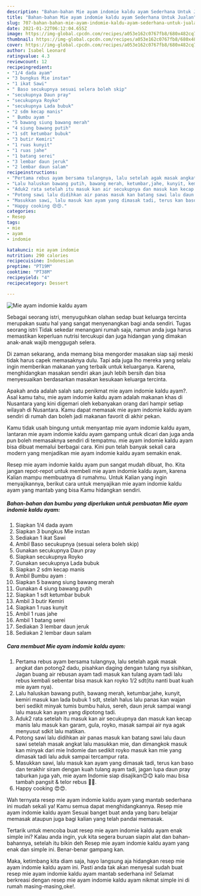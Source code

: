 ```yaml
---
description: "Bahan-bahan Mie ayam indomie kaldu ayam Sederhana Untuk Jualan"
title: "Bahan-bahan Mie ayam indomie kaldu ayam Sederhana Untuk Jualan"
slug: 707-bahan-bahan-mie-ayam-indomie-kaldu-ayam-sederhana-untuk-jualan
date: 2021-01-22T06:12:04.655Z
image: https://img-global.cpcdn.com/recipes/a053e162c0767fb8/680x482cq70/mie-ayam-indomie-kaldu-ayam-foto-resep-utama.jpg
thumbnail: https://img-global.cpcdn.com/recipes/a053e162c0767fb8/680x482cq70/mie-ayam-indomie-kaldu-ayam-foto-resep-utama.jpg
cover: https://img-global.cpcdn.com/recipes/a053e162c0767fb8/680x482cq70/mie-ayam-indomie-kaldu-ayam-foto-resep-utama.jpg
author: Isabel Leonard
ratingvalue: 4.3
reviewcount: 12
recipeingredient:
- "1/4 dada ayam"
- "3 bungkus Mie instan"
- "1 ikat Sawi"
- " Baso secukupnya sesuai selera boleh skip"
- "secukupnya Daun pray"
- "secukupnya Royko"
- "secukupnya Lada bubuk"
- "2 sdm kecap manis"
- " Bumbu ayam "
- "5 bawang siung bawang merah"
- "4 siung bawang putih"
- "1 sdt ketumbar bubuk"
- "3 butir Kemiri"
- "1 ruas kunyit"
- "1 ruas jahe"
- "1 batang serei"
- "3 lembar daun jeruk"
- "2 lembar daun salam"
recipeinstructions:
- "Pertama rebus ayam bersama tulangnya, lalu setelah agak masak angkat dan potong2 dadu, pisahkan daging dengan tulang nya sisihkan, Jagan buang air rebusan ayam tadi masuk kan tulang ayam tadi lalu rebus kembali sebentar bisa masuk kan royko 1/2 sdt(itu nanti buat kuah mie ayam nya)."
- "Lalu haluskan bawang putih, bawang merah, ketumbar,jahe, kunyit, kemiri masuk kan lada bubuk 1 sdt, stelah halus lalu panas kan wajan beri sedikit minyak tumis bumbu halus, sereh, daun jeruk sampai wangi lalu masuk kan ayam yang dipotong tadi."
- "Aduk2 rata setelah itu masuk kan air secukupnya dan masuk kan kecap manis lalu masuk kan garam, gula, royko, masak sampai air nya agak menyusut sdkit lalu matikan."
- "Potong sawi lalu didihkan air panas masuk kan batang sawi lalu daun sawi setelah masak angkat lalu masukkan mie, dan dimangkok masuk kan minyak dari mie Indomie dan sedikit royko masuk kan mie yang dimasak tadi lalu aduk sampai tercampur rata."
- "Masukkan sawi, lalu masuk kan ayam yang dimasak tadi, terus kan baso dan terakhir siram dengan kuah tulang ayam tadi, jagan lupa daun pray taburkan juga yah, mie ayam Indomie siap disajikan😊😊 kalo mau bisa tambah pangsit &amp; telor rebus 🤣🤣."
- "Happy cooking 😍😍."
categories:
- Resep
tags:
- mie
- ayam
- indomie

katakunci: mie ayam indomie 
nutrition: 290 calories
recipecuisine: Indonesian
preptime: "PT19M"
cooktime: "PT38M"
recipeyield: "4"
recipecategory: Dessert

---
```



![Mie ayam indomie kaldu ayam](https://img-global.cpcdn.com/recipes/a053e162c0767fb8/680x482cq70/mie-ayam-indomie-kaldu-ayam-foto-resep-utama.jpg)

Sebagai seorang istri, menyuguhkan olahan sedap buat keluarga tercinta merupakan suatu hal yang sangat menyenangkan bagi anda sendiri. Tugas seorang istri Tidak sekedar menangani rumah saja, namun anda juga harus memastikan keperluan nutrisi tercukupi dan juga hidangan yang dimakan anak-anak wajib menggugah selera.

Di zaman  sekarang, anda memang bisa mengorder masakan siap saji meski tidak harus capek memasaknya dulu. Tapi ada juga lho mereka yang selalu ingin memberikan makanan yang terbaik untuk keluarganya. Karena, menghidangkan masakan sendiri akan jauh lebih bersih dan bisa menyesuaikan berdasarkan masakan kesukaan keluarga tercinta. 



Apakah anda adalah salah satu penikmat mie ayam indomie kaldu ayam?. Asal kamu tahu, mie ayam indomie kaldu ayam adalah makanan khas di Nusantara yang kini digemari oleh kebanyakan orang dari hampir setiap wilayah di Nusantara. Kamu dapat memasak mie ayam indomie kaldu ayam sendiri di rumah dan boleh jadi makanan favorit di akhir pekan.

Kamu tidak usah bingung untuk menyantap mie ayam indomie kaldu ayam, lantaran mie ayam indomie kaldu ayam gampang untuk dicari dan juga anda pun boleh memasaknya sendiri di tempatmu. mie ayam indomie kaldu ayam bisa dibuat memalui berbagai cara. Kini pun telah banyak sekali cara modern yang menjadikan mie ayam indomie kaldu ayam semakin enak.

Resep mie ayam indomie kaldu ayam pun sangat mudah dibuat, lho. Kita jangan repot-repot untuk membeli mie ayam indomie kaldu ayam, karena Kalian mampu membuatnya di rumahmu. Untuk Kalian yang ingin menyajikannya, berikut cara untuk menyajikan mie ayam indomie kaldu ayam yang mantab yang bisa Kamu hidangkan sendiri.

<!--inarticleads1-->

##### Bahan-bahan dan bumbu yang diperlukan untuk pembuatan Mie ayam indomie kaldu ayam:

1. Siapkan 1/4 dada ayam
1. Siapkan 3 bungkus Mie instan
1. Sediakan 1 ikat Sawi
1. Ambil  Baso secukupnya (sesuai selera boleh skip)
1. Gunakan secukupnya Daun pray
1. Siapkan secukupnya Royko
1. Gunakan secukupnya Lada bubuk
1. Siapkan 2 sdm kecap manis
1. Ambil  Bumbu ayam :
1. Siapkan 5 bawang siung bawang merah
1. Gunakan 4 siung bawang putih
1. Siapkan 1 sdt ketumbar bubuk
1. Ambil 3 butir Kemiri
1. Siapkan 1 ruas kunyit
1. Ambil 1 ruas jahe
1. Ambil 1 batang serei
1. Sediakan 3 lembar daun jeruk
1. Sediakan 2 lembar daun salam




<!--inarticleads2-->

##### Cara membuat Mie ayam indomie kaldu ayam:

1. Pertama rebus ayam bersama tulangnya, lalu setelah agak masak angkat dan potong2 dadu, pisahkan daging dengan tulang nya sisihkan, Jagan buang air rebusan ayam tadi masuk kan tulang ayam tadi lalu rebus kembali sebentar bisa masuk kan royko 1/2 sdt(itu nanti buat kuah mie ayam nya).
1. Lalu haluskan bawang putih, bawang merah, ketumbar,jahe, kunyit, kemiri masuk kan lada bubuk 1 sdt, stelah halus lalu panas kan wajan beri sedikit minyak tumis bumbu halus, sereh, daun jeruk sampai wangi lalu masuk kan ayam yang dipotong tadi.
1. Aduk2 rata setelah itu masuk kan air secukupnya dan masuk kan kecap manis lalu masuk kan garam, gula, royko, masak sampai air nya agak menyusut sdkit lalu matikan.
1. Potong sawi lalu didihkan air panas masuk kan batang sawi lalu daun sawi setelah masak angkat lalu masukkan mie, dan dimangkok masuk kan minyak dari mie Indomie dan sedikit royko masuk kan mie yang dimasak tadi lalu aduk sampai tercampur rata.
1. Masukkan sawi, lalu masuk kan ayam yang dimasak tadi, terus kan baso dan terakhir siram dengan kuah tulang ayam tadi, jagan lupa daun pray taburkan juga yah, mie ayam Indomie siap disajikan😊😊 kalo mau bisa tambah pangsit &amp; telor rebus 🤣🤣.
1. Happy cooking 😍😍.




Wah ternyata resep mie ayam indomie kaldu ayam yang mantab sederhana ini mudah sekali ya! Kamu semua dapat menghidangkannya. Resep mie ayam indomie kaldu ayam Sesuai banget buat anda yang baru belajar memasak ataupun juga bagi kalian yang telah pandai memasak.

Tertarik untuk mencoba buat resep mie ayam indomie kaldu ayam enak simple ini? Kalau anda ingin, yuk kita segera buruan siapin alat dan bahan-bahannya, setelah itu bikin deh Resep mie ayam indomie kaldu ayam yang enak dan simple ini. Benar-benar gampang kan. 

Maka, ketimbang kita diam saja, hayo langsung aja hidangkan resep mie ayam indomie kaldu ayam ini. Pasti anda tak akan menyesal sudah buat resep mie ayam indomie kaldu ayam mantab sederhana ini! Selamat berkreasi dengan resep mie ayam indomie kaldu ayam nikmat simple ini di rumah masing-masing,oke!.

